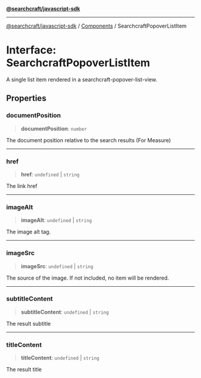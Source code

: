 [**@searchcraft/javascript-sdk**](/reference/sdk/js-vanilla/README.md)

***

[@searchcraft/javascript-sdk](/reference/sdk/js-vanilla/globals.md) / [Components](/reference/sdk/js-vanilla/namespaces/Components/README.md) / SearchcraftPopoverListItem

# Interface: SearchcraftPopoverListItem

A single list item rendered in a searchcraft-popover-list-view.

## Properties

### documentPosition

> **documentPosition**: `number`

The document position relative to the search results (For Measure)

***

### href

> **href**: `undefined` \| `string`

The link href

***

### imageAlt

> **imageAlt**: `undefined` \| `string`

The image alt tag.

***

### imageSrc

> **imageSrc**: `undefined` \| `string`

The source of the image. If not included, no item will be rendered.

***

### subtitleContent

> **subtitleContent**: `undefined` \| `string`

The result subtitle

***

### titleContent

> **titleContent**: `undefined` \| `string`

The result title
